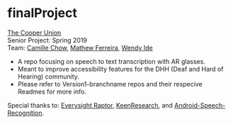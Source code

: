 # finalProject #

[The Cooper Union](https://cooper.edu/welcome)  
Senior Project: Spring 2019   
Team: [Camille Chow](https://github.com/ceegeechow), [Mathew Ferreira](https://github.com/matthew-ferreira), [Wendy Ide](https://github.com/wside)    

* A repo focusing on speech to text transcription with AR glasses.  
* Meant to improve accessibility features for the DHH (Deaf and Hard of Hearing) community. 
* Please refer to Version1-branchname repos and their respecive Readmes for more info.     
     
   
      
Special thanks to: [Everysight Raptor](https://everysight.com/), [KeenResearch](https://keenresearch.com/), and [Android-Speech-Recognition](https://github.com/maxwellobi/Android-Speech-Recognition).
